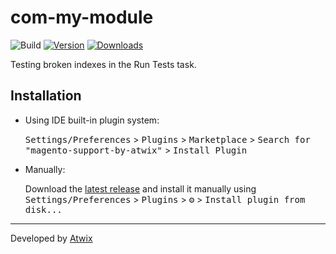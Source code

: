 # com-my-module

![Build](https://github.com/Atwix/phpstorm-magento-booster/workflows/Build/badge.svg)
[![Version](https://img.shields.io/jetbrains/plugin/v/20554-magento-support-by-atwix.svg)](https://plugins.jetbrains.com/plugin/20554-magento-support-by-atwix)
[![Downloads](https://img.shields.io/jetbrains/plugin/d/20554-magento-support-by-atwix.svg)](https://plugins.jetbrains.com/plugin/20554-magento-support-by-atwix)

<!-- Next section is a source for the [plugin.xml](/src/main/resources/META-INF/plugin.xml) file which will be extracted by the [Gradle](/build.gradle.kts) during the build process. -->
<!-- Plugin description -->
Testing broken indexes in the Run Tests task.
<!-- Plugin description end -->

## Installation

- Using IDE built-in plugin system:
  
  <kbd>Settings/Preferences</kbd> > <kbd>Plugins</kbd> > <kbd>Marketplace</kbd> > <kbd>Search for "magento-support-by-atwix"</kbd> >
  <kbd>Install Plugin</kbd>
  
- Manually:

  Download the [latest release](https://github.com/bohdan-harniuk/magento-support-by-atwix/releases/latest) and install it manually using
  <kbd>Settings/Preferences</kbd> > <kbd>Plugins</kbd> > <kbd>⚙️</kbd> > <kbd>Install plugin from disk...</kbd>

---
Developed by [Atwix](https://atwix.com)
